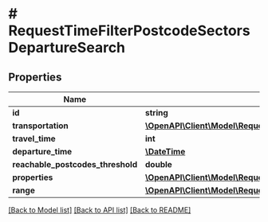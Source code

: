 # # RequestTimeFilterPostcodeSectorsDepartureSearch

## Properties

Name | Type | Description | Notes
------------ | ------------- | ------------- | -------------
**id** | **string** |  | 
**transportation** | [**\OpenAPI\Client\Model\RequestTransportation**](RequestTransportation.md) |  | 
**travel_time** | **int** |  | 
**departure_time** | [**\DateTime**](\DateTime.md) |  | 
**reachable_postcodes_threshold** | **double** |  | 
**properties** | [**\OpenAPI\Client\Model\RequestTimeFilterPostcodeSectorsProperty[]**](RequestTimeFilterPostcodeSectorsProperty.md) |  | 
**range** | [**\OpenAPI\Client\Model\RequestRangeFull**](RequestRangeFull.md) |  | [optional] 

[[Back to Model list]](../../README.md#documentation-for-models) [[Back to API list]](../../README.md#documentation-for-api-endpoints) [[Back to README]](../../README.md)


